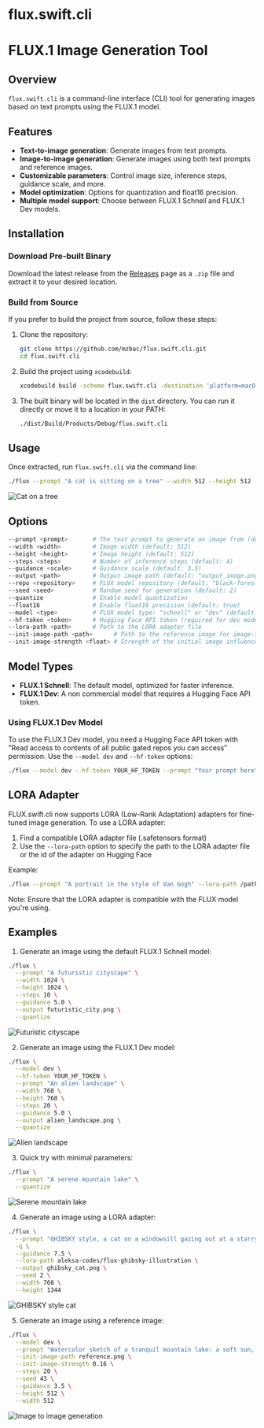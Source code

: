 # flux.swift.cli

# FLUX.1 Image Generation Tool

## Overview

`flux.swift.cli` is a command-line interface (CLI) tool for generating images based on text prompts using the FLUX.1 model.

## Features

- **Text-to-image generation**: Generate images from text prompts.
- **Image-to-image generation**: Generate images using both text prompts and reference images.
- **Customizable parameters**: Control image size, inference steps, guidance scale, and more.
- **Model optimization**: Options for quantization and float16 precision.
- **Multiple model support**: Choose between FLUX.1 Schnell and FLUX.1 Dev models.

## Installation

### Download Pre-built Binary

Download the latest release from the [Releases](https://github.com/mzbac/flux.swift.cli/releases) page as a `.zip` file and extract it to your desired location.

### Build from Source

If you prefer to build the project from source, follow these steps:

1. Clone the repository:
   ```bash
   git clone https://github.com/mzbac/flux.swift.cli.git
   cd flux.swift.cli
   ```

2. Build the project using `xcodebuild`:
   ```bash
   xcodebuild build -scheme flux.swift.cli -destination 'platform=macOS' -derivedDataPath ./dist
   ```

3. The built binary will be located in the `dist` directory. You can run it directly or move it to a location in your PATH:
   ```bash
   ./dist/Build/Products/Debug/flux.swift.cli
   ```

## Usage

Once extracted, run `flux.swift.cli` via the command line:

```bash
./flux --prompt "A cat is sitting on a tree" --width 512 --height 512 --steps 4 --guidance 3.5 --output output_image.png --quantize
```
![Cat on a tree](images/cat_on_tree.png)

## Options

```bash
--prompt <prompt>       # The text prompt to generate an image from (default: "A cat is sitting on a tree")
--width <width>         # Image width (default: 512)
--height <height>       # Image height (default: 512)
--steps <steps>         # Number of inference steps (default: 4)
--guidance <scale>      # Guidance scale (default: 3.5)
--output <path>         # Output image path (default: "output_image.png")
--repo <repository>     # FLUX model repository (default: "black-forest-labs/FLUX.1-schnell")
--seed <seed>           # Random seed for generation (default: 2)
--quantize              # Enable model quantization
--float16               # Enable float16 precision (default: true)
--model <type>          # FLUX model type: "schnell" or "dev" (default: "schnell")
--hf-token <token>      # Hugging Face API token (required for dev model)
--lora-path <path>      # Path to the LORA adapter file
--init-image-path <path>      # Path to the reference image for image-to-image generation
--init-image-strength <float> # Strength of the initial image influence (0-1, default: 0.3)
```

## Model Types

- **FLUX.1 Schnell**: The default model, optimized for faster inference.
- **FLUX.1 Dev**: A non commercial model that requires a Hugging Face API token.

### Using FLUX.1 Dev Model

To use the FLUX.1 Dev model, you need a Hugging Face API token with "Read access to contents of all public gated repos you can access" permission. Use the `--model dev` and `--hf-token` options:

```bash
./flux --model dev --hf-token YOUR_HF_TOKEN --prompt "Your prompt here"
```

## LORA Adapter

FLUX.swift.cli now supports LORA (Low-Rank Adaptation) adapters for fine-tuned image generation. To use a LORA adapter:

1. Find a compatible LORA adapter file (.safetensors format)
2. Use the `--lora-path` option to specify the path to the LORA adapter file or the id of the adapter on Hugging Face

Example:

```bash
./flux --prompt "A portrait in the style of Van Gogh" --lora-path /path/to/vangogh_lora.safetensors --output vangogh_portrait.png
```

Note: Ensure that the LORA adapter is compatible with the FLUX model you're using.

## Examples

1. Generate an image using the default FLUX.1 Schnell model:

```bash
./flux \
  --prompt "A futuristic cityscape" \
  --width 1024 \
  --height 1024 \
  --steps 10 \
  --guidance 5.0 \
  --output futuristic_city.png \
  --quantize
```
![Futuristic cityscape](images/futuristic_city.png)

2. Generate an image using the FLUX.1 Dev model:

```bash
./flux \
  --model dev \
  --hf-token YOUR_HF_TOKEN \
  --prompt "An alien landscape" \
  --width 768 \
  --height 768 \
  --steps 20 \
  --guidance 5.0 \
  --output alien_landscape.png \
  --quantize
```
![Alien landscape](images/alien_landscape.png)

3. Quick try with minimal parameters:

```bash
./flux \
  --prompt "A serene mountain lake" \
  --quantize
```
![Serene mountain lake](images/serene_mountain_lake.png)

4. Generate an image using a LORA adapter:

```bash
./flux \
  --prompt "GHIBSKY style, a cat on a windowsill gazing out at a starry night sky and distant city lights" \
  -q \
  --guidance 7.5 \
  --lora-path aleksa-codes/flux-ghibsky-illustration \
  --output ghibsky_cat.png \
  --seed 2 \
  --width 768 \
  --height 1344
```

![GHIBSKY style cat](images/ghibsky_cat.png)

5. Generate an image using a reference image:

```bash
./flux \
  --model dev \
  --prompt "Watercolor sketch of a tranquil mountain lake: a soft sun, pastel sky, subtle green pines, and delicate lines for distant snowy peaks." \
  --init-image-path reference.png \
  --init-image-strength 0.16 \
  --steps 20 \
  --seed 43 \
  --guidance 3.5 \
  --height 512 \
  --width 512 
```

![Image to image generation](images/image_to_image.png)